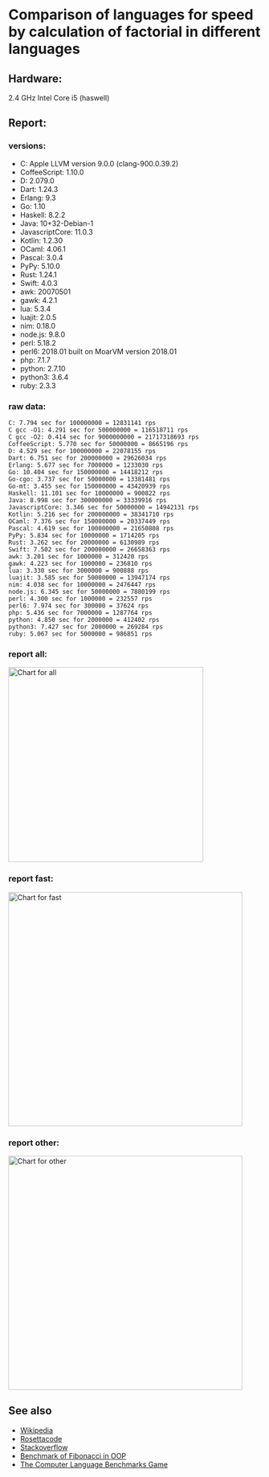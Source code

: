 Comparison of languages for speed by calculation of factorial in different languages
====================================================================================

Hardware:
---------
2.4 GHz Intel Core i5 (haswell)

Report:
-------
### versions:

  * C: Apple LLVM version 9.0.0 (clang-900.0.39.2)
  * CoffeeScript: 1.10.0
  * D: 2.079.0
  * Dart: 1.24.3
  * Erlang: 9.3
  * Go: 1.10
  * Haskell: 8.2.2
  * Java: 10+32-Debian-1
  * JavascriptCore: 11.0.3
  * Kotlin: 1.2.30
  * OCaml: 4.06.1
  * Pascal: 3.0.4
  * PyPy: 5.10.0
  * Rust: 1.24.1
  * Swift: 4.0.3
  * awk: 20070501
  * gawk: 4.2.1
  * lua: 5.3.4
  * luajit: 2.0.5
  * nim: 0.18.0
  * node.js: 9.8.0
  * perl: 5.18.2
  * perl6: 2018.01 built on MoarVM version 2018.01
  * php: 7.1.7
  * python: 2.7.10
  * python3: 3.6.4
  * ruby: 2.3.3


### raw data:

    C: 7.794 sec for 100000000 = 12831141 rps
    C gcc -O1: 4.291 sec for 500000000 = 116518711 rps
    C gcc -O2: 0.414 sec for 9000000000 = 21717318693 rps
    CoffeeScript: 5.770 sec for 50000000 = 8665196 rps
    D: 4.529 sec for 100000000 = 22078155 rps
    Dart: 6.751 sec for 200000000 = 29626034 rps
    Erlang: 5.677 sec for 7000000 = 1233030 rps
    Go: 10.404 sec for 150000000 = 14418212 rps
    Go-cgo: 3.737 sec for 50000000 = 13381481 rps
    Go-mt: 3.455 sec for 150000000 = 43420939 rps
    Haskell: 11.101 sec for 10000000 = 900822 rps
    Java: 8.998 sec for 300000000 = 33339916 rps
    JavascriptCore: 3.346 sec for 50000000 = 14942131 rps
    Kotlin: 5.216 sec for 200000000 = 38341710 rps
    OCaml: 7.376 sec for 150000000 = 20337449 rps
    Pascal: 4.619 sec for 100000000 = 21650808 rps
    PyPy: 5.834 sec for 10000000 = 1714205 rps
    Rust: 3.262 sec for 20000000 = 6130989 rps
    Swift: 7.502 sec for 200000000 = 26658363 rps
    awk: 3.201 sec for 1000000 = 312420 rps
    gawk: 4.223 sec for 1000000 = 236810 rps
    lua: 3.330 sec for 3000000 = 900888 rps
    luajit: 3.585 sec for 50000000 = 13947174 rps
    nim: 4.038 sec for 10000000 = 2476447 rps
    node.js: 6.345 sec for 50000000 = 7880199 rps
    perl: 4.300 sec for 1000000 = 232557 rps
    perl6: 7.974 sec for 300000 = 37624 rps
    php: 5.436 sec for 7000000 = 1287764 rps
    python: 4.850 sec for 2000000 = 412402 rps
    python3: 7.427 sec for 2000000 = 269284 rps
    ruby: 5.067 sec for 5000000 = 986851 rps


### report all:

<img alt="Chart for all" width="388" src="https://chart.googleapis.com/chart?cht=bhs&chs=582x515&chd=t%3A116518710%2C43420938%2C38341709%2C33339916%2C29626034%2C26658363%2C22078154%2C21650807%2C20337449%2C14942130%2C14418211%2C13947173%2C13381480%2C12831141%2C8665196%2C7880198%2C6130988%2C2476447%2C1714204%2C1287764%2C1233030%2C986851%2C900888%2C900822%2C412402%2C312420%2C269284%2C236810%2C232556&chco=4d89f9&chbh=12&chds=0,116518710.819273&chxt=x,y,r&chxl=1%3A%7Cperl%7Cgawk%7Cpython3%7Cawk%7Cpython%7CHaskell%7Clua%7Cruby%7CErlang%7Cphp%7CPyPy%7Cnim%7CRust%7Cnode.js%7CCoffeeScript%7CC%7CGo-cgo%7Cluajit%7CGo%7CJavascriptCore%7COCaml%7CPascal%7CD%7CSwift%7CDart%7CJava%7CKotlin%7CGo-mt%7CC%20gcc%20-O1%7C2%3A%7C232556%20rps%7C236810%20rps%7C269284%20rps%7C312420%20rps%7C412402%20rps%7C900822%20rps%7C900888%20rps%7C986851%20rps%7C1233030%20rps%7C1287764%20rps%7C1714204%20rps%7C2476447%20rps%7C6130988%20rps%7C7880198%20rps%7C8665196%20rps%7C12831141%20rps%7C13381480%20rps%7C13947173%20rps%7C14418211%20rps%7C14942130%20rps%7C20337449%20rps%7C21650807%20rps%7C22078154%20rps%7C26658363%20rps%7C29626034%20rps%7C33339916%20rps%7C38341709%20rps%7C43420938%20rps%7C116518710%20rps%7C0%3A%7C0%20%25%7C10%20%25%7C20%20%25%7C30%20%25%7C40%20%25%7C50%20%25%7C60%20%25%7C70%20%25%7C80%20%25%7C90%20%25%7C100%20%25">

### report fast:

<img alt="Chart for fast" width="466" src="https://chart.googleapis.com/chart?cht=bhs&chs=700x328&chd=t%3A116518710%2C43420938%2C38341709%2C33339916%2C29626034%2C26658363%2C22078154%2C21650807%2C20337449%2C14942130%2C14418211%2C13947173%2C13381480%2C12831141%2C8665196%2C7880198%2C6130988%2C2476447&chco=4d89f9&chbh=12&chds=0,116518710.819273&chxt=x,y,r&chxl=1%3A%7Cnim%7CRust%7Cnode.js%7CCoffeeScript%7CC%7CGo-cgo%7Cluajit%7CGo%7CJavascriptCore%7COCaml%7CPascal%7CD%7CSwift%7CDart%7CJava%7CKotlin%7CGo-mt%7CC%20gcc%20-O1%7C2%3A%7C2476447%20rps%7C6130988%20rps%7C7880198%20rps%7C8665196%20rps%7C12831141%20rps%7C13381480%20rps%7C13947173%20rps%7C14418211%20rps%7C14942130%20rps%7C20337449%20rps%7C21650807%20rps%7C22078154%20rps%7C26658363%20rps%7C29626034%20rps%7C33339916%20rps%7C38341709%20rps%7C43420938%20rps%7C116518710%20rps%7C0%3A%7C0%20%25%7C10%20%25%7C20%20%25%7C30%20%25%7C40%20%25%7C50%20%25%7C60%20%25%7C70%20%25%7C80%20%25%7C90%20%25%7C100%20%25">

### report other:

<img alt="Chart for other" width="466" src="https://chart.googleapis.com/chart?cht=bhs&chs=700x209&chd=t%3A1714204%2C1287764%2C1233030%2C986851%2C900888%2C900822%2C412402%2C312420%2C269284%2C236810%2C232556&chco=4d89f9&chbh=12&chds=0,1714204.61771411&chxt=x,y,r&chxl=1%3A%7Cperl%7Cgawk%7Cpython3%7Cawk%7Cpython%7CHaskell%7Clua%7Cruby%7CErlang%7Cphp%7CPyPy%7C2%3A%7C232556%20rps%7C236810%20rps%7C269284%20rps%7C312420%20rps%7C412402%20rps%7C900822%20rps%7C900888%20rps%7C986851%20rps%7C1233030%20rps%7C1287764%20rps%7C1714204%20rps%7C0%3A%7C0%20%25%7C10%20%25%7C20%20%25%7C30%20%25%7C40%20%25%7C50%20%25%7C60%20%25%7C70%20%25%7C80%20%25%7C90%20%25%7C100%20%25">



See also
--------

  * [Wikipedia](http://en.wikipedia.org/wiki/Factorial)
  * [Rosettacode](http://rosettacode.org/wiki/Factorial)
  * [Stackoverflow](http://stackoverflow.com/questions/23930/factorial-algorithms-in-different-languages)
  * [Benchmark of Fibonacci in OOP](https://github.com/Balancer/benchmarks-fib-obj)
  * [The Computer Language Benchmarks Game](http://benchmarksgame.alioth.debian.org)

